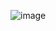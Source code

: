 
![image](https://github.com/GBlanch/Portfolio/assets/136500426/ddcd2684-fa09-4399-84be-f524b656cc59)


